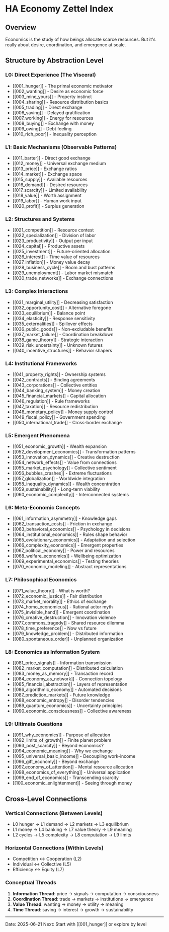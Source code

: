 # HA Economy Zettel Index

## Overview
Economics is the study of how beings allocate scarce resources. But it's really about desire, coordination, and emergence at scale.

## Structure by Abstraction Level

### L0: Direct Experience (The Visceral)
- [[001_hunger]] - The primal economic motivator
- [[002_wanting]] - Desire as economic force
- [[003_mine_yours]] - Property instinct
- [[004_sharing]] - Resource distribution basics
- [[005_trading]] - Direct exchange
- [[006_saving]] - Delayed gratification
- [[007_working]] - Energy for resources
- [[008_buying]] - Exchange with money
- [[009_owing]] - Debt feeling
- [[010_rich_poor]] - Inequality perception

### L1: Basic Mechanisms (Observable Patterns)
- [[011_barter]] - Direct good exchange
- [[012_money]] - Universal exchange medium
- [[013_price]] - Exchange ratios
- [[014_market]] - Exchange space
- [[015_supply]] - Available resources
- [[016_demand]] - Desired resources
- [[017_scarcity]] - Limited availability
- [[018_value]] - Worth assignment
- [[019_labor]] - Human work input
- [[020_profit]] - Surplus generation

### L2: Structures and Systems
- [[021_competition]] - Resource contest
- [[022_specialization]] - Division of labor
- [[023_productivity]] - Output per input
- [[024_capital]] - Productive assets
- [[025_investment]] - Future-oriented allocation
- [[026_interest]] - Time value of resources
- [[027_inflation]] - Money value decay
- [[028_business_cycle]] - Boom and bust patterns
- [[029_unemployment]] - Labor market mismatch
- [[030_trade_networks]] - Exchange connections

### L3: Complex Interactions
- [[031_marginal_utility]] - Decreasing satisfaction
- [[032_opportunity_cost]] - Alternative foregone
- [[033_equilibrium]] - Balance point
- [[034_elasticity]] - Response sensitivity
- [[035_externalities]] - Spillover effects
- [[036_public_goods]] - Non-excludable benefits
- [[037_market_failure]] - Coordination breakdown
- [[038_game_theory]] - Strategic interaction
- [[039_risk_uncertainty]] - Unknown futures
- [[040_incentive_structures]] - Behavior shapers

### L4: Institutional Frameworks
- [[041_property_rights]] - Ownership systems
- [[042_contracts]] - Binding agreements
- [[043_corporations]] - Collective entities
- [[044_banking_system]] - Money creation
- [[045_financial_markets]] - Capital allocation
- [[046_regulation]] - Rule frameworks
- [[047_taxation]] - Resource redistribution
- [[048_monetary_policy]] - Money supply control
- [[049_fiscal_policy]] - Government spending
- [[050_international_trade]] - Cross-border exchange

### L5: Emergent Phenomena
- [[051_economic_growth]] - Wealth expansion
- [[052_development_economics]] - Transformation patterns
- [[053_innovation_dynamics]] - Creative destruction
- [[054_network_effects]] - Value from connections
- [[055_market_psychology]] - Collective sentiment
- [[056_bubbles_crashes]] - Extreme fluctuations
- [[057_globalization]] - Worldwide integration
- [[058_inequality_dynamics]] - Wealth concentration
- [[059_sustainability]] - Long-term viability
- [[060_economic_complexity]] - Interconnected systems

### L6: Meta-Economic Concepts
- [[061_information_asymmetry]] - Knowledge gaps
- [[062_transaction_costs]] - Friction in exchange
- [[063_behavioral_economics]] - Psychology in decisions
- [[064_institutional_economics]] - Rules shape behavior
- [[065_evolutionary_economics]] - Adaptation and selection
- [[066_complexity_economics]] - Emergent properties
- [[067_political_economy]] - Power and resources
- [[068_welfare_economics]] - Wellbeing optimization
- [[069_experimental_economics]] - Testing theories
- [[070_economic_modeling]] - Abstract representations

### L7: Philosophical Economics
- [[071_value_theory]] - What is worth?
- [[072_economic_justice]] - Fair distribution
- [[073_market_morality]] - Ethics of exchange
- [[074_homo_economicus]] - Rational actor myth
- [[075_invisible_hand]] - Emergent coordination
- [[076_creative_destruction]] - Innovation violence
- [[077_commons_tragedy]] - Shared resource dilemma
- [[078_time_preference]] - Now vs future
- [[079_knowledge_problem]] - Distributed information
- [[080_spontaneous_order]] - Unplanned organization

### L8: Economics as Information System
- [[081_price_signals]] - Information transmission
- [[082_market_computation]] - Distributed calculation
- [[083_money_as_memory]] - Transaction record
- [[084_economy_as_network]] - Connection topology
- [[085_financial_abstraction]] - Layers of representation
- [[086_algorithmic_economy]] - Automated decisions
- [[087_prediction_markets]] - Future knowledge
- [[088_economic_entropy]] - Disorder tendencies
- [[089_quantum_economics]] - Uncertainty principles
- [[090_economic_consciousness]] - Collective awareness

### L9: Ultimate Questions
- [[091_why_economics]] - Purpose of allocation
- [[092_limits_of_growth]] - Finite planet problem
- [[093_post_scarcity]] - Beyond economics?
- [[094_economic_meaning]] - Why we exchange
- [[095_universal_basic_income]] - Decoupling work-income
- [[096_gift_economy]] - Beyond exchange
- [[097_economy_of_attention]] - Mental resource allocation
- [[098_economics_of_everything]] - Universal application
- [[099_end_of_economics]] - Transcending scarcity
- [[100_economic_enlightenment]] - Seeing through money

## Cross-Level Connections

### Vertical Connections (Between Levels)
- L0 hunger → L1 demand → L2 markets → L3 equilibrium
- L1 money → L4 banking → L7 value theory → L9 meaning
- L2 cycles → L5 complexity → L8 computation → L9 limits

### Horizontal Connections (Within Levels)
- Competition ↔ Cooperation (L2)
- Individual ↔ Collective (L5)
- Efficiency ↔ Equity (L7)

### Conceptual Threads
1. **Information Thread**: price → signals → computation → consciousness
2. **Coordination Thread**: trade → markets → institutions → emergence
3. **Value Thread**: wanting → money → utility → meaning
4. **Time Thread**: saving → interest → growth → sustainability

---
Date: 2025-06-21
Next: Start with [[001_hunger]] or explore by level